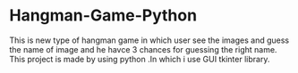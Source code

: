 # Hangman-Game-Python
This is new type of hangman game in which user see the images and guess the name of image and he havce 3 chances for guessing the right name. This project is made by using python .In which i use GUI tkinter library.
